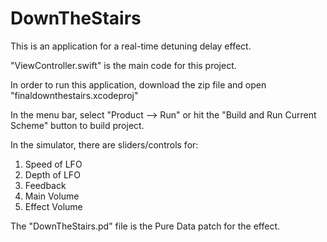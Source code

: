 # DownTheStairs
This is an application for a real-time detuning delay effect.

"ViewController.swift" is the main code for this project.

In order to run this application, download the zip file and open "finaldownthestairs.xcodeproj"

In the menu bar, select "Product --> Run" or hit the "Build and Run Current Scheme" button to build project. 

In the simulator, there are sliders/controls for:
1. Speed of LFO
2. Depth of LFO
3. Feedback
4. Main Volume
5. Effect Volume

The "DownTheStairs.pd" file is the Pure Data patch for the effect.
